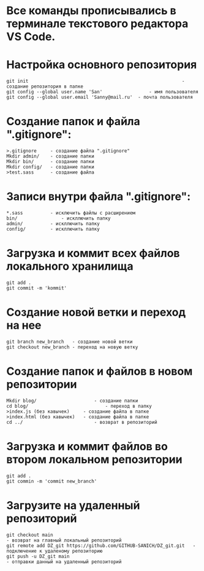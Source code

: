 # Все команды прописывались в терминале текстового редактора VS Code.
# Настройка основного репозитория 
	git init														- создание репозитория в папке
	git config --global user.name 'San'					- имя пользователя
	git config --global user.email 'Sanny@mail.ru'	- почта пользователя

# Создание папок и файла ".gitignore":
	>.gitignore		- создание файла ".gitignore"
	Mkdir admin/	- создание папки 
	Mkdir bin/		- создание папки 
	Mkdir config/	- создание папки 
	>test.sass		- создание файла

# Записи внутри файла ".gitignore":
	*.sass			- исключить файлы с расширением
	bin/				- искллючить папку
	admin/			- искллючить папку
	config/			- искллючить папку

# Загрузка и коммит всех файлов локального хранилища
	git add . 
	git commit -m 'kommit'

# Создание новой ветки и переход на нее
	git branch new_branch	- создание новой ветки 
	git checkout new_branch	- переход на новую ветку

# Создание папок и файлов в новом репозитории
	Mkdir blog/						- создание папки
	cd blog/							- переход в папку
	>index.js (без кавычек)		- создание файла в папке
	>index.html (без кавычек)	- создание файла в папке
	cd ../							- возврат в репозиторий

# Загрузка и коммит файлов во втором локальном репозитории
	git add .
	git commin -m 'commit new_branch'

# Загрузите на удаленный репозиторий
	git checkout main 																	- возврат на главный локальный репозиторий
	git remote add DZ_git https://github.com/GITHUB-SANICH/DZ_git.git 	- подключение к удаленому репозиторию 
	git push -u DZ_git main																- отправки данный на удаленный репозиторий